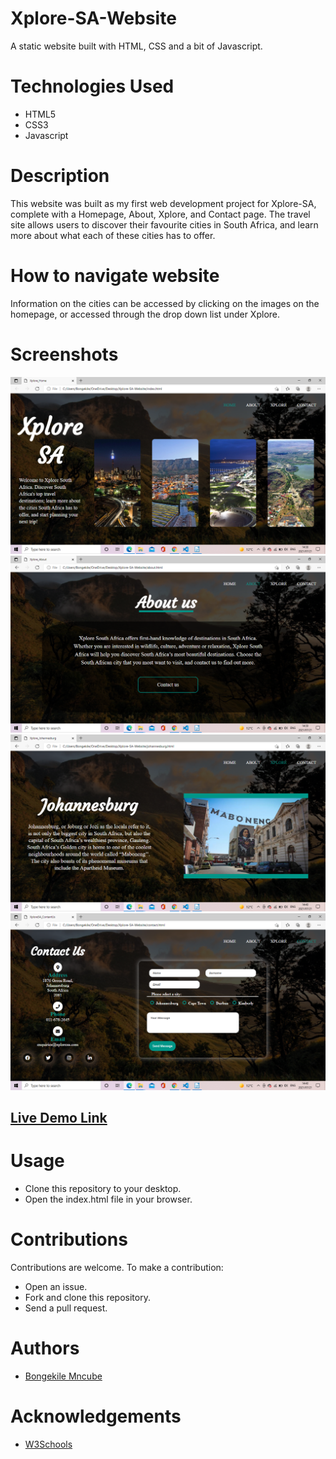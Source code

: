 # Xplore-SA-Website
A static website built with HTML, CSS and a bit of Javascript. 

# Technologies Used
* HTML5
* CSS3
* Javascript

# Description
This website was built as my first web development project for Xplore-SA, complete with a Homepage, About, Xplore, and Contact page. The travel site allows users to discover their favourite cities in South Africa, and learn more about what each of these cities has to offer. 

# How to navigate website

Information on the cities can be accessed by clicking on the images on the homepage, or accessed through the drop down list under Xplore. 

# Screenshots

![XploreSA Homepage](images/home.png)
![XploreSA About page](images/about.png)
![XploreSA Xplore page](images/xplore.png)
![XploreSA Contact page](images/contact.png)

## [Live Demo Link](https://rawcdn.githack.com/BongekileM/Xplore-SA-Website/83dbdf1e1ab5603549c12b61921e83ac85c11699/index.html)

# Usage

* Clone this repository to your desktop.
* Open the index.html file in your browser. 

# Contributions

Contributions are welcome. To make a contribution:
* Open an issue.
* Fork and clone this repository.
* Send a pull request.

# Authors 
* [Bongekile Mncube](https://github.com/BongekileM)

# Acknowledgements
* [W3Schools](https://www.w3schools.com/js/DEFAULT.asp)
